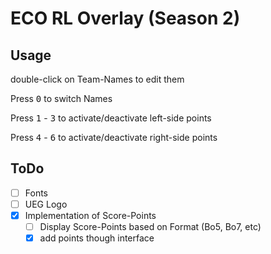 # ECO RL Overlay (Season 2)

## Usage

double-click on Team-Names to edit them

Press <kbd>0</kbd> to switch Names

Press <kbd>1</kbd> - <kbd>3</kbd> to activate/deactivate left-side points

Press <kbd>4</kbd> - <kbd>6</kbd> to activate/deactivate right-side points

## ToDo

- [ ] Fonts
- [ ] UEG Logo
- [x] Implementation of Score-Points
    - [ ] Display Score-Points based on Format (Bo5, Bo7, etc)
    - [x] add points though interface
